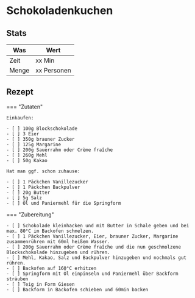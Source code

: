 # Schokoladenkuchen

## Stats

| Was   | Wert        |
|-------|-------------|
| Zeit  | xx Min      |
| Menge | xx Personen |

## Rezept

=== "Zutaten"

    Einkaufen:

    - [ ] 100g Blockschokolade
    - [ ] 3 Eier
    - [ ] 350g brauner Zucker
    - [ ] 125g Margarine
    - [ ] 200g Sauerrahm oder Crème fraîche
    - [ ] 260g Mehl
    - [ ] 50g Kakao    

    Hat man ggf. schon zuhause:

    - [ ] 1 Päckchen Vanillezucker
    - [ ] 1 Päckchen Backpulver
    - [ ] 20g Butter
    - [ ] 5g Salz
    - [ ] Öl und Paniermehl für die Springform

=== "Zubereitung"

    - [ ] Schokolade kleinhacken und mit Butter in Schale geben und bei max. 80°C im Backofen schmelzen.
    - [ ] 1 Päckchen Vanillezucker, Eier, brauner Zucker, Margarine zusammenrühren mit 60ml heißem Wasser.
    - [ ] 200g Sauerrahm oder Crème fraîche und die nun geschmolzene Blockschokolade hinzugeben und rühren.
    - [ ] Mehl, Kakao, Salz und Backpulver hinzugeben und nochmals gut rühren.
    - [ ] Backofen auf 160°C erhitzen
    - [ ] Springform mit Öl einpinseln und Paniermehl über Backform sträuben
    - [ ] Teig in Form Giesen
    - [ ] Backform in Backofen schieben und 60min backen

